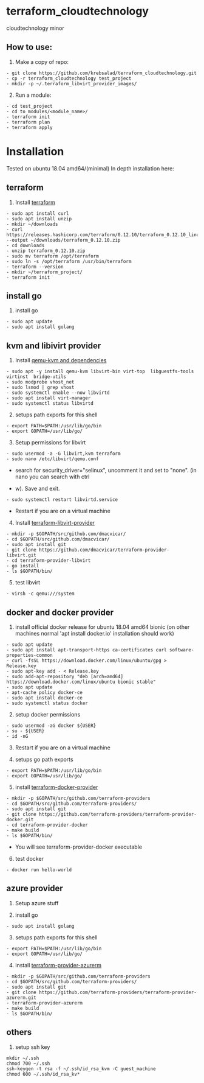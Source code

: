 # terraform_cloudtechnology
cloudtechnology minor


## How to use:

1. Make a copy of repo:
```
- git clone https://github.com/krebsalad/terraform_cloudtechnology.git
- cp -r terraform_cloudtechnology test_project
- mkdir -p ~/.terraform_libvirt_provider_images/
```

2. Run a module:
```
- cd test_project
- cd to modules/<module_name>/
- terraform init
- terraform plan
- terraform apply
```
##
#

# Installation
Tested on ubuntu 18.04 amd64/(minimal)
In depth installation here: <TODO>

## terraform
1. Install [terraform](https://www.terraform.io/downloads.html)
```
- sudo apt install curl
- sudo apt install unzip
- mkdir ~/downloads
- curl https://releases.hashicorp.com/terraform/0.12.10/terraform_0.12.10_linux_amd64.zip --output ~/downloads/terraform_0.12.10.zip
- cd downloads
- unzip terraform_0.12.10.zip
- sudo mv terraform /opt/terraform
- sudo ln -s /opt/terraform /usr/bin/terraform
- terraform --version
- mkdir ~/terraform_project/
- terraform init
```
##

## install go
1. install go
```
- sudo apt update
- sudo apt install golang
```
##


## kvm and libivirt provider
1. Install [qemu-kvm and dependencies](https://help.ubuntu.com/community/KVM/Installation)
```
- sudo apt -y install qemu-kvm libvirt-bin virt-top  libguestfs-tools virtinst  bridge-utils
- sudo modprobe vhost_net
- sudo lsmod | grep vhost
- sudo systemctl enable --now libvirtd
- sudo apt install virt-manager
- sudo systemctl status libvirtd
```

2. setups path exports for this shell
```
- export PATH=$PATH:/usr/lib/go/bin
- export GOPATH=/usr/lib/go/
```

3. Setup permissions for libvirt
```
- sudo usermod -a -G libvirt,kvm terraform
- sudo nano /etc/libvirt/qemu.conf
```
- search for security_driver="selinux", uncomment it and set to "none". (in nano you can search with ctrl 
+ w). Save and exit.
```
- sudo systemctl restart libvirtd.service
```
- Restart if you are on a virtual machine

4. Install [terraform-libvirt-provider](https://github.com/dmacvicar/terraform-provider-libvirt#installing)
```
- mkdir -p $GOPATH/src/github.com/dmacvicar/
- cd $GOPATH/src/github.com/dmacvicar/
- sudo apt install git
- git clone https://github.com/dmacvicar/terraform-provider-libvirt.git
- cd terraform-provider-libvirt
- go install
- ls $GOPATH/bin/
```

5. test libvirt
```
- virsh -c qemu:///system
```

##

## docker and docker provider
1. install official docker release for ubuntu 18.04 amd64 bionic (on other machines normal 'apt install docker.io' installation should work)
```
- sudo apt update
- sudo apt install apt-transport-https ca-certificates curl software-properties-common
- curl -fsSL https://download.docker.com/linux/ubuntu/gpg > Release.key
- sudo apt-key add - < Release.key
- sudo add-apt-repository "deb [arch=amd64] https://download.docker.com/linux/ubuntu bionic stable"
- sudo apt update
- apt-cache policy docker-ce
- sudo apt install docker-ce
- sudo systemctl status docker
```

2. setup docker permissions
```
- sudo usermod -aG docker ${USER}
- su - ${USER}
- id -nG
```

3. Restart if you are on a virtual machine

4. setups go path exports
```
- export PATH=$PATH:/usr/lib/go/bin
- export GOPATH=/usr/lib/go/
```

5. install [terraform-docker-provider](https://github.com/terraform-providers/terraform-provider-docker#building-the-provider)
```
- mkdir -p $GOPATH/src/github.com/terraform-providers
- cd $GOPATH/src/github.com/terraform-providers/
- sudo apt install git
- git clone https://github.com/terraform-providers/terraform-provider-docker.git
- cd terraform-provider-docker
- make build 
- ls $GOPATH/bin/
```
- You will see terraform-provider-docker executable

6. test docker
```
- docker run hello-world
```
##

## azure provider
1. Setup azure stuff <TODO>

2. install go
```
- sudo apt install golang
```

3. setups path exports for this shell
```
- export PATH=$PATH:/usr/lib/go/bin
- export GOPATH=/usr/lib/go/
```

4. install [terraform-provider-azurerm](https://github.com/terraform-providers/terraform-provider-azurerm)
```
- mkdir -p $GOPATH/src/github.com/terraform-providers
- cd $GOPATH/src/github.com/terraform-providers/
- sudo apt install git
- git clone https://github.com/terraform-providers/terraform-provider-azurerm.git
- terraform-provider-azurerm
- make build 
- ls $GOPATH/bin/
```
##


## others
1. setup ssh key
```
mkdir ~/.ssh
chmod 700 ~/.ssh
ssh-keygen -t rsa -f ~/.ssh/id_rsa_kvm -C guest_machine
chmod 600 ~/.ssh/id_rsa_kv*
```
##
#
